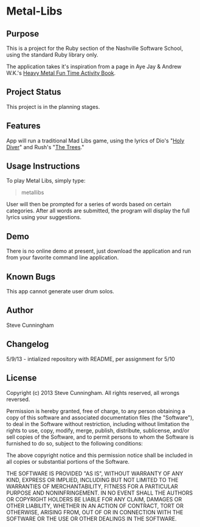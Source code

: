 Metal-Libs
==========

Purpose
-------

This is a project for the Ruby section of the Nashville Software School, using the standard Ruby library only. 

The application takes it's inspiration from a page in Aye Jay & Andrew W.K.'s [Heavy Metal Fun Time Activity Book](http://www.amazon.com/Heavy-Metal-Time-Activity-Book/dp/155022798X).


Project Status
--------------

This project is in the planning stages. 


Features
--------

App will run a traditional Mad Libs game, using the lyrics of Dio's "[Holy Diver](http://www.azlyrics.com/lyrics/dio/holydiver.html)" and Rush's "[The Trees](http://www.azlyrics.com/lyrics/rush/thetrees.html)."


Usage Instructions
------------------

To play Metal Libs, simply type:

  > metallibs 

User will then be prompted for a series of words based on certain categories. After all words are submitted, the program
will display the full lyrics using your suggestions. 

Demo
----

There is no online demo at present, just download the application and run from your favorite command line application.

Known Bugs
----------

This app cannot generate user drum solos. 

Author
------

Steve Cunningham

Changelog
---------

5/9/13 - intialized repository with README, per assignment for 5/10

License
-------
Copyright (c) 2013 Steve Cunningham. All rights reserved, all wrongs reversed.

Permission is hereby granted, free of charge, to any person obtaining a copy
of this software and associated documentation files (the "Software"), to deal
in the Software without restriction, including without limitation the rights
to use, copy, modify, merge, publish, distribute, sublicense, and/or sell
copies of the Software, and to permit persons to whom the Software is
furnished to do so, subject to the following conditions:

The above copyright notice and this permission notice shall be included in
all copies or substantial portions of the Software.

THE SOFTWARE IS PROVIDED "AS IS", WITHOUT WARRANTY OF ANY KIND, EXPRESS OR
IMPLIED, INCLUDING BUT NOT LIMITED TO THE WARRANTIES OF MERCHANTABILITY,
FITNESS FOR A PARTICULAR PURPOSE AND NONINFRINGEMENT. IN NO EVENT SHALL THE
AUTHORS OR COPYRIGHT HOLDERS BE LIABLE FOR ANY CLAIM, DAMAGES OR OTHER
LIABILITY, WHETHER IN AN ACTION OF CONTRACT, TORT OR OTHERWISE, ARISING FROM,
OUT OF OR IN CONNECTION WITH THE SOFTWARE OR THE USE OR OTHER DEALINGS IN
THE SOFTWARE.

